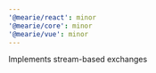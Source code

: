 ```yaml
---
'@mearie/react': minor
'@mearie/core': minor
'@mearie/vue': minor
---
```


Implements stream-based exchanges
